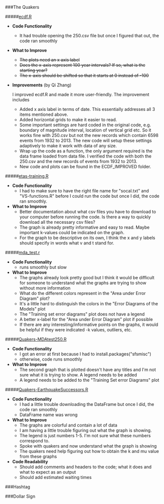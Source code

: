 ###The Quakers

#####[ecdf.R](https://github.com/SunnySunnia/TheQuakers/blob/master/ECDF/ecdf.R)
  - **Code Functionality**
    - It had trouble opening the 250.csv file but once I figured that out, the code ran smoothly
  - **What to Improve**
    - <del>The plots need an x axis label
    - <del>Does the x-axis represent 100 year intervals? If so, what is the starting year?
    - <del>The x-axis should be shifted so that it starts at 0 instead of -100
  - **Improvements** (by Qi Zhang)

    I improved ecdf.R and made it more user-friendly. The improvement includes
    - Added x axis label in terms of date. This essentially addresses all 3 items mentioned above.
    - Added horizontal grids to make it easier to read.
    - Some important settings are hard coded in the original code, e.g. boundary of magnitude interval, location of vertical grid etc. So it works fine with 250.csv but not the new records which contain 6598 events from 1932 to 2013. The new code will setup these settings adaptively to make it work with data of any size.
    - Wrap up the code as a function, the only argument required is the data frame loaded from data file. I verified the code with both the 250.csv and the new records of events from 1932 to 2013.
    - New code and plots can be found in the ECDF_IMPROVED folder.

#####[etas-training.R](https://github.com/SunnySunnia/TheQuakers/blob/master/MDA/etas-training.R)
  - **Code Functionality**
    - I had to make sure to have the right file name for "socal.txt" and "VS-functions.R" before I could run the code but once I did, the code ran smoothly. 
  - **What to Improve**
      - Better documentation about what csv files you have to download to your computer before running the code. Is there a way to quickly download all the necessary csv files?
      - The graph is already pretty informative and easy to read. Maybe important k-values could be indicated on the graph.
      - For the graph to be descriptive on its own, I think the x and y labels should specify in words what v and t stand for. 

#####[mda_test.r](https://github.com/SunnySunnia/TheQuakers/blob/master/MDA/mda_test.r)
  - **Code Functionality**
    - runs smoothly but slow
  - **What to Improve**
    - The graphs already look pretty good but I think it would be difficult for someone to understand what the graphs are trying to show without more information
    - What do the different colors represent in the "Area under Error Diagram" plot?
    - It's a little hard to distinguish the colors in the "Error Diagrams of the Models" plot
    - The "Training set error diagrams" plot does not have a legend
    - A better x-label for the "Area under Error Diagram" plot if possible
    - If there are any interesting/informative points on the graphs, it would be helpful if they were indicated
      -k values, outliers, etc. 

#####[Quakers-MDAtest250.R](https://github.com/SunnySunnia/TheQuakers/blob/master/MDA/Quakers-MDAtest250.R)
  - **Code Functionality**
    - I got an error at first because I had to install.packages("sfsmisc")
    - otherwise, code runs smoothly
  - **What to Improve**
    - The second graph that is plotted doesn't have any titles and I'm not sure what it is trying to show. A legend needs to be added
    - A legend needs to be added to the "Training Set error Diagrams" plot

#####[Quakers-EarthquakeSuccessors.R](https://github.com/SunnySunnia/TheQuakers/blob/master/Successors/Quakers-EarthquakeSuccessors.R)
  - **Code Functionality**
    - I had a little trouble downloading the DataFrame but once I did, the code ran smoothly
    - DataFrame name was wrong
  - **What to Improve**
    - The graphs are colorful and contain a lot of data
    - I am having a little trouble figuring out what the graph is showing. 
    - The legend is just numbers 1-5. I'm not sure what these numbers correspond to.
    - Spoke with quakers and now understand what the graph is showing
    - The quakers need help figuring out how to obtain the k and mu value from these graphs
  - **Code Readability**
    - Should add comments and headers to the code; what it does and what to expect as an output
    - Should add estimated waiting times
  

###Hashtag

###Dollar Sign
